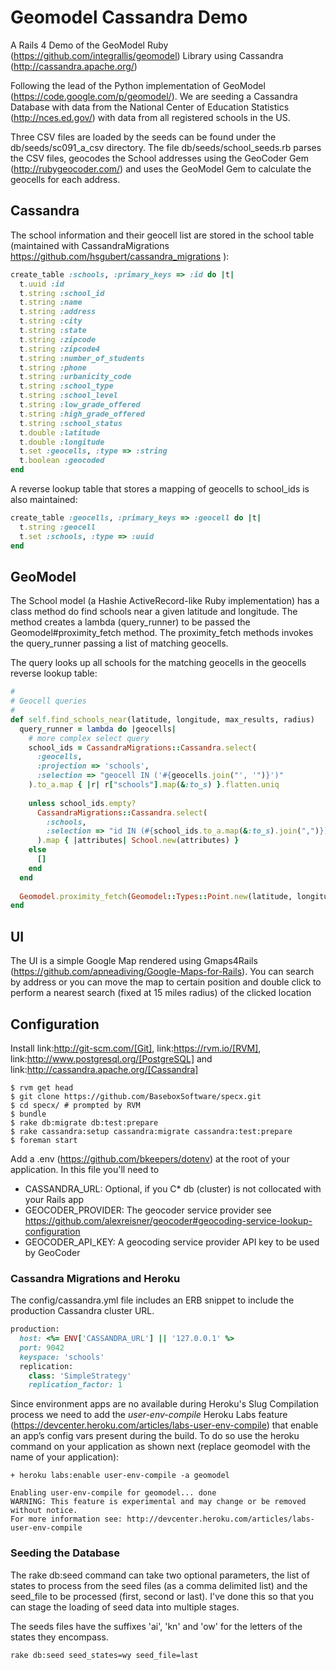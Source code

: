 # Geomodel Cassandra Demo

A Rails 4 Demo of the GeoModel Ruby (https://github.com/integrallis/geomodel) Library using Cassandra (http://cassandra.apache.org/)

Following the lead of the Python implementation of GeoModel (https://code.google.com/p/geomodel/). 
We are seeding a Cassandra Database with data from the National Center of Education Statistics (http://nces.ed.gov/) with
data from all registered schools in the US. 

Three CSV files are loaded by the seeds can be found under the db/seeds/sc091_a_csv directory. The file db/seeds/school_seeds.rb
parses the CSV files, geocodes the School addresses using the GeoCoder Gem (http://rubygeocoder.com/) and uses the GeoModel Gem to calculate the geocells for each address.

## Cassandra

The school information and their geocell list are stored in the school table (maintained with CassandraMigrations https://github.com/hsgubert/cassandra_migrations ):

```ruby
create_table :schools, :primary_keys => :id do |t|
  t.uuid :id
  t.string :school_id
  t.string :name
  t.string :address
  t.string :city
  t.string :state
  t.string :zipcode
  t.string :zipcode4
  t.string :number_of_students
  t.string :phone
  t.string :urbanicity_code
  t.string :school_type
  t.string :school_level
  t.string :low_grade_offered
  t.string :high_grade_offered
  t.string :school_status
  t.double :latitude
  t.double :longitude
  t.set :geocells, :type => :string
  t.boolean :geocoded
end
```

A reverse lookup table that stores a mapping of geocells to school_ids is also maintained:

```ruby
create_table :geocells, :primary_keys => :geocell do |t|
  t.string :geocell
  t.set :schools, :type => :uuid
end
```

## GeoModel

The School model (a Hashie ActiveRecord-like Ruby implementation) has a class method do find schools near a given latitude and longitude.
The method creates a lambda (query_runner) to be passed the Geomodel#proximity_fetch method. The proximity_fetch methods invokes the query_runner passing a list of matching geocells.

The query looks up all schools for the matching geocells in the geocells reverse lookup table:

```ruby
#
# Geocell queries
#
def self.find_schools_near(latitude, longitude, max_results, radius)
  query_runner = lambda do |geocells|
    # more complex select query 
    school_ids = CassandraMigrations::Cassandra.select(
      :geocells, 
      :projection => 'schools',
      :selection => "geocell IN ('#{geocells.join("', '")}')"
    ).to_a.map { |r| r["schools"].map(&:to_s) }.flatten.uniq
    
    unless school_ids.empty?
      CassandraMigrations::Cassandra.select(
        :schools,
        :selection => "id IN (#{school_ids.to_a.map(&:to_s).join(",")})"
      ).map { |attributes| School.new(attributes) }
    else
      []
    end
  end
  
  Geomodel.proximity_fetch(Geomodel::Types::Point.new(latitude, longitude), query_runner, max_results, radius)
end
```

## UI

The UI is a simple Google Map rendered using Gmaps4Rails (https://github.com/apneadiving/Google-Maps-for-Rails). You can
search by address or you can move the map to certain position and double click to perform a nearest search (fixed at 15 miles radius)
of the clicked location

## Configuration

Install link:http://git-scm.com/[Git],  link:https://rvm.io/[RVM], link:http://www.postgresql.org/[PostgreSQL] and link:http://cassandra.apache.org/[Cassandra]


```shell
$ rvm get head
$ git clone https://github.com/BaseboxSoftware/specx.git
$ cd specx/ # prompted by RVM
$ bundle
$ rake db:migrate db:test:prepare
$ rake cassandra:setup cassandra:migrate cassandra:test:prepare
$ foreman start
```

Add a .env (https://github.com/bkeepers/dotenv) at the root of your application. In this file you'll need to

* CASSANDRA_URL: Optional, if you C* db (cluster) is not collocated with your Rails app
* GEOCODER_PROVIDER: The geocoder service provider see https://github.com/alexreisner/geocoder#geocoding-service-lookup-configuration
* GEOCODER_API_KEY: A geocoding service provider API key to be used by GeoCoder

### Cassandra Migrations and Heroku

The config/cassandra.yml file includes an ERB snippet to include the production Cassandra cluster URL. 

```ruby
production:
  host: <%= ENV['CASSANDRA_URL'] || '127.0.0.1' %>
  port: 9042
  keyspace: 'schools'
  replication:
    class: 'SimpleStrategy'
    replication_factor: 1
```

Since environment apps are no available during Heroku's Slug Compilation process we need to add the *user-env-compile* Heroku Labs
feature (https://devcenter.heroku.com/articles/labs-user-env-compile) that enable an app’s config vars present during the build. 
To do so use the heroku command on your application as shown next (replace geomodel with the name of your application):

```shell
+ heroku labs:enable user-env-compile -a geomodel

Enabling user-env-compile for geomodel... done
WARNING: This feature is experimental and may change or be removed without notice.
For more information see: http://devcenter.heroku.com/articles/labs-user-env-compile
```

### Seeding the Database

The rake db:seed command can take two optional parameters, the list of states to process from the seed files (as a comma delimited list) and
the seed_file to be processed (first, second or last). I've done this so that you can stage the loading of seed data into multiple stages.

The seeds files have the suffixes 'ai', 'kn' and 'ow' for the letters of the states they encompass.

```shell
rake db:seed seed_states=wy seed_file=last
```







